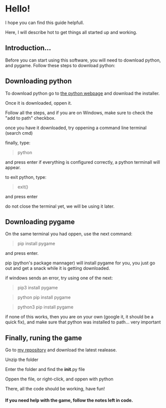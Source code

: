 # Hello!

I hope you can find this guide helpfull.

Here, I will describe hot to get things all started up and working.

## Introduction...

Before you can start using this software, you will need to download python, and pygame. Follow these steps to download python:

## Downloading python

To download python go to [the python webpage](https://www.python.org/downloads/) and download the installer. 

Once it is downloaded, oppen it. 

Follow all the steps, and if you are on Windows, make sure to check the "add to path" checkbox.


once you have it downloaded, try oppening a command line terminal (search cmd)

finally, type:

>python

and press enter
if everything is configured correctly, a python terminall will appear.

to exit python, type:

>exit()

and press enter

do not close the terminal yet, we will be using it later.

## Downloading pygame

On the same terminal you had oppen, use the next command:

>pip install pygame

and press enter.

pip (python's package mannager) will install pygame for you, you just go out and get a snack while it is getting downloaded.

if windows sends an error, try using one of the next:

>pip3 install pygame

>python pip install pygame

>python3 pip install pygame

if none of this works, then you are on your own (google it, it should be a quick fix), and make sure that python was installed to path... very important

## Finally, runing the game

Go to [my repository](https://github.com/MrDrHax/Learning-to-code-in-Python/releases/) and download the latest realease.

Unzip the folder

Enter the folder and find the __init__.py file

Oppen the file, or right-click, and oppen with python

There, all the code should be working, have fun!

#### If you need help with the game, follow the notes left in code. 